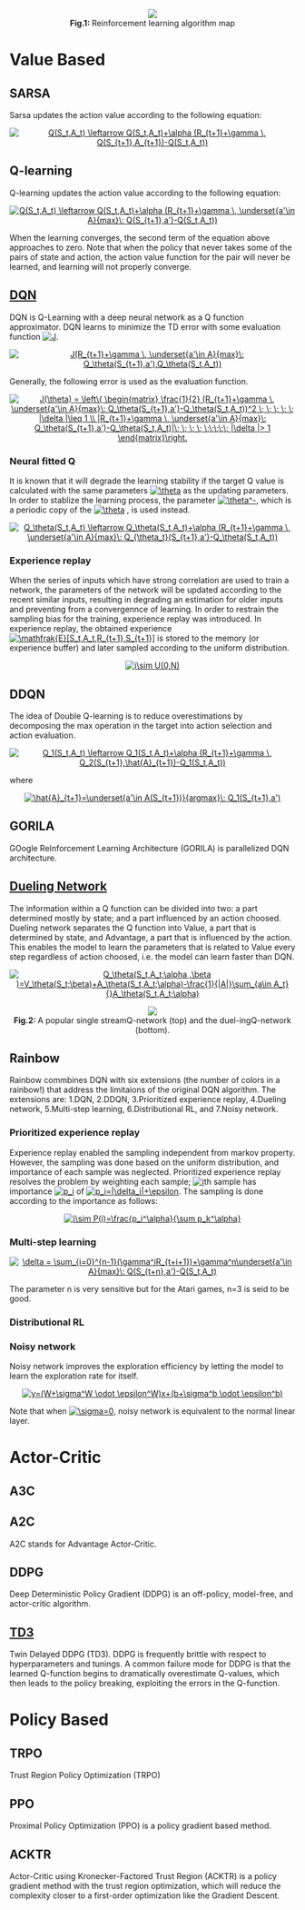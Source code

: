 <p align="center">
  <img src="/assets/reinforcement_learning_algorithm_map.png"/>
  <br>
  <b> Fig.1: </b> Reinforcement learning algorithm map
</p>

# Value Based
## SARSA
Sarsa updates the action value according to the following equation:
<p align="center">
<a href="https://www.codecogs.com/eqnedit.php?latex=Q(S_t,A_t)&space;\leftarrow&space;Q(S_t,A_t)&plus;\alpha&space;(R_{t&plus;1}&plus;\gamma&space;\,&space;Q(S_{t&plus;1},A_{t&plus;1})-Q(S_t,A_t))" target="_blank"><img src="https://latex.codecogs.com/gif.latex?Q(S_t,A_t)&space;\leftarrow&space;Q(S_t,A_t)&plus;\alpha&space;(R_{t&plus;1}&plus;\gamma&space;\,&space;Q(S_{t&plus;1},A_{t&plus;1})-Q(S_t,A_t))" title="Q(S_t,A_t) \leftarrow Q(S_t,A_t)+\alpha (R_{t+1}+\gamma \, Q(S_{t+1},A_{t+1})-Q(S_t,A_t))" /></a>
</p>

## Q-learning
Q-learning updates the action value according to the following equation:

<p align="center">
<a href="https://www.codecogs.com/eqnedit.php?latex=Q(S_t,A_t)&space;\leftarrow&space;Q(S_t,A_t)&plus;\alpha&space;(R_{t&plus;1}&plus;\gamma&space;\,&space;\underset{a'\in&space;A}{max}\:&space;Q(S_{t&plus;1},a')-Q(S_t,A_t))" target="_blank"><img src="https://latex.codecogs.com/gif.latex?Q(S_t,A_t)&space;\leftarrow&space;Q(S_t,A_t)&plus;\alpha&space;(R_{t&plus;1}&plus;\gamma&space;\,&space;\underset{a'\in&space;A}{max}\:&space;Q(S_{t&plus;1},a')-Q(S_t,A_t))" title="Q(S_t,A_t) \leftarrow Q(S_t,A_t)+\alpha (R_{t+1}+\gamma \, \underset{a'\in A}{max}\: Q(S_{t+1},a')-Q(S_t,A_t))" /></a>
</p>

When the learning converges, the second term of the equation above approaches to zero.
Note that when the policy that never takes some of the pairs of state and action, the action value function for the pair will never be learned, and learning will not properly converge. 

## [DQN](/examples/reinforcement_learning/inverted_pendulum)
DQN is Q-Learning with a deep neural network as a Q function approximator. DQN learns to minimize the TD error with some evaluation function <a href="https://www.codecogs.com/eqnedit.php?latex=J" target="_blank"><img src="https://latex.codecogs.com/gif.latex?J" title="J" /></a>. 

<p align="center">
<a href="https://www.codecogs.com/eqnedit.php?latex=J(R_{t&plus;1}&plus;\gamma&space;\,&space;\underset{a'\in&space;A}{max}\:&space;Q_\theta(S_{t&plus;1},a'),Q_\theta(S_t,A_t))" target="_blank"><img src="https://latex.codecogs.com/gif.latex?J(R_{t&plus;1}&plus;\gamma&space;\,&space;\underset{a'\in&space;A}{max}\:&space;Q_\theta(S_{t&plus;1},a'),Q_\theta(S_t,A_t))" title="J(R_{t+1}+\gamma \, \underset{a'\in A}{max}\: Q_\theta(S_{t+1},a'),Q_\theta(S_t,A_t))" /></a>
</p>

Generally, the following error is used as the evaluation function.

<p align="center">
<a href="https://www.codecogs.com/eqnedit.php?latex=J(\theta)&space;=&space;\left\{&space;\begin{matrix}&space;\frac{1}{2}&space;(R_{t&plus;1}&plus;\gamma&space;\,&space;\underset{a'\in&space;A}{max}\:&space;Q_\theta(S_{t&plus;1},a')-Q_\theta(S_t,A_t))^2&space;\;&space;\;&space;\;&space;\;&space;\;&space;|\delta&space;|\leq&space;1&space;\\&space;|R_{t&plus;1}&plus;\gamma&space;\,&space;\underset{a'\in&space;A}{max}\:&space;Q_\theta(S_{t&plus;1},a')-Q_\theta(S_t,A_t)|\;&space;\;&space;\;&space;\;&space;\;\;\;\;\;&space;|\delta&space;|>&space;1&space;\end{matrix}\right." target="_blank"><img src="https://latex.codecogs.com/gif.latex?J(\theta)&space;=&space;\left\{&space;\begin{matrix}&space;\frac{1}{2}&space;(R_{t&plus;1}&plus;\gamma&space;\,&space;\underset{a'\in&space;A}{max}\:&space;Q_\theta(S_{t&plus;1},a')-Q_\theta(S_t,A_t))^2&space;\;&space;\;&space;\;&space;\;&space;\;&space;|\delta&space;|\leq&space;1&space;\\&space;|R_{t&plus;1}&plus;\gamma&space;\,&space;\underset{a'\in&space;A}{max}\:&space;Q_\theta(S_{t&plus;1},a')-Q_\theta(S_t,A_t)|\;&space;\;&space;\;&space;\;&space;\;\;\;\;\;&space;|\delta&space;|>&space;1&space;\end{matrix}\right." title="J(\theta) = \left\{ \begin{matrix} \frac{1}{2} (R_{t+1}+\gamma \, \underset{a'\in A}{max}\: Q_\theta(S_{t+1},a')-Q_\theta(S_t,A_t))^2 \; \; \; \; \; |\delta |\leq 1 \\ |R_{t+1}+\gamma \, \underset{a'\in A}{max}\: Q_\theta(S_{t+1},a')-Q_\theta(S_t,A_t)|\; \; \; \; \;\;\;\;\; |\delta |> 1 \end{matrix}\right." /></a>
</p>

### Neural fitted Q
It is known that it will degrade the learning stability if the target Q value is calculated with the same parameters <a href="https://www.codecogs.com/eqnedit.php?latex=\theta" target="_blank"><img src="https://latex.codecogs.com/gif.latex?\theta" title="\theta" /></a> as the updating parameters. In order to stablize the learning process, the parameter <a href="https://www.codecogs.com/eqnedit.php?latex=\theta^-" target="_blank"><img src="https://latex.codecogs.com/gif.latex?\theta^-" title="\theta^-" /></a>, which is a periodic copy of the <a href="https://www.codecogs.com/eqnedit.php?latex=\theta" target="_blank"><img src="https://latex.codecogs.com/gif.latex?\theta" title="\theta" /></a> , is used instead. 

<p align="center">
<a href="https://www.codecogs.com/eqnedit.php?latex=Q_\theta(S_t,A_t)&space;\leftarrow&space;Q_\theta(S_t,A_t)&plus;\alpha&space;(R_{t&plus;1}&plus;\gamma&space;\,&space;\underset{a'\in&space;A}{max}\:&space;Q_{\theta_t}(S_{t&plus;1},a')-Q_\theta(S_t,A_t))" target="_blank"><img src="https://latex.codecogs.com/gif.latex?Q_\theta(S_t,A_t)&space;\leftarrow&space;Q_\theta(S_t,A_t)&plus;\alpha&space;(R_{t&plus;1}&plus;\gamma&space;\,&space;\underset{a'\in&space;A}{max}\:&space;Q_{\theta_t}(S_{t&plus;1},a')-Q_\theta(S_t,A_t))" title="Q_\theta(S_t,A_t) \leftarrow Q_\theta(S_t,A_t)+\alpha (R_{t+1}+\gamma \, \underset{a'\in A}{max}\: Q_{\theta_t}(S_{t+1},a')-Q_\theta(S_t,A_t))" /></a>
</p>

### Experience replay
When the series of inputs which have strong correlation are used to train a network, the parameters of the network will be updated according to the recent similar inputs, resulting in degrading an estimation for older inputs and preventing from a convergennce of learning. In order to restrain the sampling bias for the training, experience replay was introduced. In experience replay, the obtained experience <a href="https://www.codecogs.com/eqnedit.php?latex=\mathfrak{E}[S_t,A_t,R_{t&plus;1},S_{t&plus;1}]" target="_blank"><img src="https://latex.codecogs.com/gif.latex?\mathfrak{E}[S_t,A_t,R_{t&plus;1},S_{t&plus;1}]" title="\mathfrak{E}[S_t,A_t,R_{t+1},S_{t+1}]" /></a> is stored to the memory (or experience buffer) and later sampled according to the uniform distribution.

<p align="center">
<a href="https://www.codecogs.com/eqnedit.php?latex=i\sim&space;U(0,N)" target="_blank"><img src="https://latex.codecogs.com/gif.latex?i\sim&space;U(0,N)" title="i\sim U(0,N)" /></a>
</p>

## DDQN
The idea of Double Q-learning is to reduce overestimations by decomposing the max operation in the target into action selection and action evaluation.

<p align="center">
<a href="https://www.codecogs.com/eqnedit.php?latex=Q_1(S_t,A_t)&space;\leftarrow&space;Q_1(S_t,A_t)&plus;\alpha&space;(R_{t&plus;1}&plus;\gamma&space;\,&space;Q_2(S_{t&plus;1},\hat{A}_{t&plus;1})-Q_1(S_t,A_t))" target="_blank"><img src="https://latex.codecogs.com/gif.latex?Q_1(S_t,A_t)&space;\leftarrow&space;Q_1(S_t,A_t)&plus;\alpha&space;(R_{t&plus;1}&plus;\gamma&space;\,&space;Q_2(S_{t&plus;1},\hat{A}_{t&plus;1})-Q_1(S_t,A_t))" title="Q_1(S_t,A_t) \leftarrow Q_1(S_t,A_t)+\alpha (R_{t+1}+\gamma \, Q_2(S_{t+1},\hat{A}_{t+1})-Q_1(S_t,A_t))" /></a>
</p>
where
<p align="center">
<a href="https://www.codecogs.com/eqnedit.php?latex=\hat{A}_{t&plus;1}=\underset{a'\in&space;A(S_{t&plus;1})}{argmax}\:&space;Q_1(S_{t&plus;1},a')" target="_blank"><img src="https://latex.codecogs.com/gif.latex?\hat{A}_{t&plus;1}=\underset{a'\in&space;A(S_{t&plus;1})}{argmax}\:&space;Q_1(S_{t&plus;1},a')" title="\hat{A}_{t+1}=\underset{a'\in A(S_{t+1})}{argmax}\: Q_1(S_{t+1},a')" /></a>
</p>

## GORILA
GOogle ReInforcement Learning Architecture (GORILA) is parallelized DQN architecture. 

## [Dueling Network](/examples/reinforcement_learning/mountain_car)
The information within a Q function can be divided into two: a part determined mostly by state; and a part influenced by an action choosed. Dueling network separates the Q function into Value, a part that is determined by state, and Advantage, a part that is influenced by the action. This enables the model to learn the parameters that is related to Value every step regardless of action choosed, i.e. the model can learn faster than DQN.

<p align="center">
<a href="https://www.codecogs.com/eqnedit.php?latex=Q_\theta(S_t,A_t;\alpha&space;,\beta&space;)=V_\theta(S_t;\beta)&plus;A_\theta(S_t,A_t;\alpha)-\frac{1}{|A|}\sum_{a\in&space;A_t}{}A_\theta(S_t,A_t;\alpha)" target="_blank"><img src="https://latex.codecogs.com/gif.latex?Q_\theta(S_t,A_t;\alpha&space;,\beta&space;)=V_\theta(S_t;\beta)&plus;A_\theta(S_t,A_t;\alpha)-\frac{1}{|A|}\sum_{a\in&space;A_t}{}A_\theta(S_t,A_t;\alpha)" title="Q_\theta(S_t,A_t;\alpha ,\beta )=V_\theta(S_t;\beta)+A_\theta(S_t,A_t;\alpha)-\frac{1}{|A|}\sum_{a\in A_t}{}A_\theta(S_t,A_t;\alpha)" /></a>
</p>

<p align="center">
  <img src="/assets/dueling_Q_struct.png"/>
  <br>
  <b> Fig.2: </b> A popular single streamQ-network (top) and the duel-ingQ-network (bottom).
</p>

## Rainbow
Rainbow commbines DQN with six extensions (the number of colors in a rainbow!) that address the limitaions of the original DQN algorithm. The extensions are: 1.DQN, 2.DDQN, 3.Prioritized experience replay, 4.Dueling network, 5.Multi-step learning, 6.Distributional RL, and 7.Noisy network.

### Prioritized experience replay
Experience replay enabled the sampling independent from markov property. However, the sampling was done based on the uniform distribution, and importance of each sample was neglected. Prioritized experience replay resolves the problem by weighting each sample; <a href="https://www.codecogs.com/eqnedit.php?latex=i" target="_blank"><img src="https://latex.codecogs.com/gif.latex?i" title="i" /></a>th sample has importance <a href="https://www.codecogs.com/eqnedit.php?latex=p_i" target="_blank"><img src="https://latex.codecogs.com/gif.latex?p_i" title="p_i" /></a> of <a href="https://www.codecogs.com/eqnedit.php?latex=p_i=|\delta_i|&plus;\epsilon" target="_blank"><img src="https://latex.codecogs.com/gif.latex?p_i=|\delta_i|&plus;\epsilon" title="p_i=|\delta_i|+\epsilon" /></a>. The sampling is done according to the importance as follows:   

<p align="center">
<a href="https://www.codecogs.com/eqnedit.php?latex=i\sim&space;P(i)=\frac{p_i^\alpha}{\sum&space;p_k^\alpha}" target="_blank"><img src="https://latex.codecogs.com/gif.latex?i\sim&space;P(i)=\frac{p_i^\alpha}{\sum&space;p_k^\alpha}" title="i\sim P(i)=\frac{p_i^\alpha}{\sum p_k^\alpha}" /></a>
</p>

### Multi-step learning

<p align="center">
<a href="https://www.codecogs.com/eqnedit.php?latex=\delta&space;=&space;\sum_{i=0}^{n-1}(\gamma^iR_{t&plus;i&plus;1})&plus;\gamma^n\underset{a'\in&space;A}{max}\:&space;Q(S_{t&plus;n},a')-Q(S_t,A_t)" target="_blank"><img src="https://latex.codecogs.com/gif.latex?\delta&space;=&space;\sum_{i=0}^{n-1}(\gamma^iR_{t&plus;i&plus;1})&plus;\gamma^n\underset{a'\in&space;A}{max}\:&space;Q(S_{t&plus;n},a')-Q(S_t,A_t)" title="\delta = \sum_{i=0}^{n-1}(\gamma^iR_{t+i+1})+\gamma^n\underset{a'\in A}{max}\: Q(S_{t+n},a')-Q(S_t,A_t)" /></a>
</p>

The parameter n is very sensitive but for the Atari games, n=3 is seid to be good.

### Distributional RL

### Noisy network
Noisy network improves the exploration efficiency by letting the model to learn the exploration rate for itself.

<p align="center">
<a href="https://www.codecogs.com/eqnedit.php?latex=y=(W&plus;\sigma^W&space;\odot&space;\epsilon^W)x&plus;(b&plus;\sigma^b&space;\odot&space;\epsilon^b)" target="_blank"><img src="https://latex.codecogs.com/gif.latex?y=(W&plus;\sigma^W&space;\odot&space;\epsilon^W)x&plus;(b&plus;\sigma^b&space;\odot&space;\epsilon^b)" title="y=(W+\sigma^W \odot \epsilon^W)x+(b+\sigma^b \odot \epsilon^b)" /></a>
</p>

Note that when <a href="https://www.codecogs.com/eqnedit.php?latex=\sigma=0" target="_blank"><img src="https://latex.codecogs.com/gif.latex?\sigma=0" title="\sigma=0" /></a>, noisy network is equivalent to the normal linear layer.

# Actor-Critic
## A3C

## A2C
A2C stands for Advantage Actor-Critic. 

## DDPG
Deep Deterministic Policy Gradient (DDPG) is an off-policy, model-free, and actor-critic algorithm. 

## [TD3](/examples/reinforcement_learning/bipedal_walker)
Twin Delayed DDPG (TD3). DDPG is frequently brittle with respect to hyperparameters and tunings. A common failure mode for DDPG is that the learned Q-function begins to dramatically overestimate Q-values, which then leads to the policy breaking, exploiting the errors in the Q-function.

# Policy Based
## TRPO
Trust Region Policy Optimization (TRPO)

## PPO
Proximal Policy Optimization (PPO) is a policy gradient based method. 

## ACKTR
Actor-Critic using Kronecker-Factored Trust Region (ACKTR) is a policy gradient method with the trust region optimization, which will reduce the complexity closer to a first-order optimization like the Gradient Descent. 
